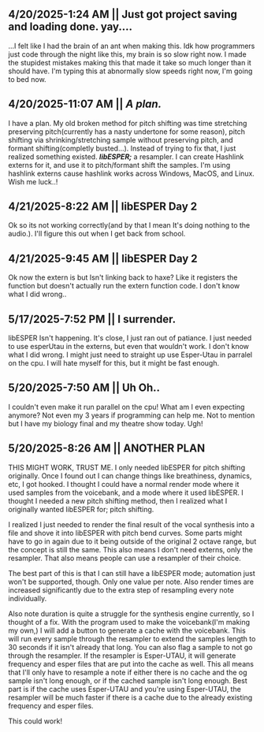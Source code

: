 ## 4/20/2025-1:24 AM || Just got project saving and loading done. yay....
...I felt like I had the brain of an ant when making this. Idk how programmers just code through the night like this, my brain is so slow right now. I made the stupidest mistakes making this that made it take so much longer than it should have. I'm typing this at abnormally slow speeds right now, I'm going to bed now.

## 4/20/2025-11:07 AM || *A plan.*
I have a plan. My old broken method for pitch shifting was time stretching preserving pitch(currently has a nasty undertone for some reason), pitch shifting via shrinking/stretching sample without preserving pitch, and formant shifting(completly busted...). Instead of trying to fix that, I just realized something existed. ***libESPER;*** a resampler. I can create Hashlink externs for it, and use it to pitch/formant shift the samples. I'm using hashlink externs cause hashlink works across Windows, MacOS, and Linux. Wish me luck..!

## 4/21/2025-8:22 AM || libESPER Day 2
Ok so its not working correctly(and by that I mean It's doing nothing to the audio.). I'll figure this out when I get back from school.

## 4/21/2025-9:45 AM || libESPER Day 2
Ok now the extern is but Isn't linking back to haxe? Like it registers the function but doesn't actually run the extern function code. I don't know what I did wrong..

## 5/17/2025-7:52 PM || I surrender.
libESPER Isn't happening. It's close, I just ran out of patiance. I just needed to use esperUtau in the externs, but even that wouldn't work. I don't know what I did wrong. I might just need to straight up use Esper-Utau in parralel on the cpu. I will hate myself for this, but it might be fast enough.

## 5/20/2025-7:50 AM || Uh Oh..
I couldn't even make it run parallel on the cpu! What am I even expecting anymore? Not even my 3 years if programming can help me. Not to mention but I have my biology final and my theatre show today. Ugh!

## 5/20/2025-8:26 AM || ANOTHER PLAN
THIS MIGHT WORK, TRUST ME.
I only needed libESPER for pitch shifting originally. Once I found out I can change things like breathiness, dynamics, etc, I got hooked. I thought I could have a normal render mode where it used samples from the voicebank, and a mode where it used libESPER. I thought I needed a new pitch shifting method, then I realized what I originally wanted libESPER for; pitch shifting.

I realized I just needed to render the final result of the vocal synthesis into a file and shove it into libESPER with pitch bend curves. Some parts might have to go in again due to it being outside of the original 2 octave range, but the concept is still the same. This also means I don't need externs, only the resampler. That also means people can use a resampler of their choice.

The best part of this is that I can still have a libESPER mode; automation just won't be supported, though. Only one value per note. Also render times are increased significantly due to the extra step of resampling every note individually.

Also note duration is quite a struggle for the synthesis engine currently, so I thought of a fix. With the program used to make the voicebank(I'm making my own,) I will add a button to generate a cache with the voicebank. This will run every sample through the resampler to extend the samples length to 30 seconds if it isn't already that long. You can also flag a sample to not go through the resampler. If the resampler is Esper-UTAU, it will generate frequency and esper files that are put into the cache as well. This all means that I'll only have to resample a note if either there is no cache and the og sample isn't long enough, or if the cached sample isn't long enough. Best part is if the cache uses Esper-UTAU and you're using Esper-UTAU, the resampler will be much faster if there is a cache due to the already existing frequency and esper files.

This could work!
